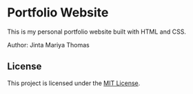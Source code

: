 # Portfolio Website 
 
This is my personal portfolio website built with HTML and CSS. 
 
Author: Jinta Mariya Thomas 


## License

This project is licensed under the [MIT License](LICENSE).

